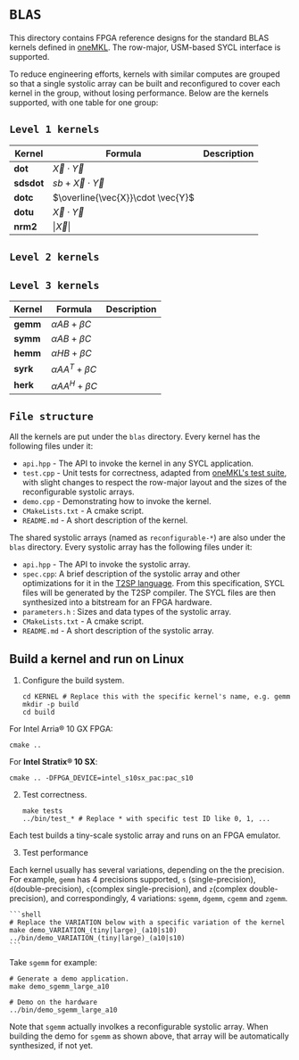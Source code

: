 # `BLAS`

This directory contains FPGA reference designs for the standard BLAS kernels defined in [oneMKL](https://oneapi-src.github.io/oneMKL/domains/blas/blas.html). The row-major, USM-based SYCL interface is supported.

To reduce engineering efforts, kernels with similar computes are grouped so that a single systolic array can be built and reconfigured to cover each kernel in the group, without losing performance. Below are the kernels supported, with one table for one group:

## `Level 1 kernels`


| Kernel            | Formula                           | Description                          |
| ----------------- | --------------------------------- | ------------------------------------ |
| $\mathbf{dot}$    | $\vec{X}\cdot \vec{Y}$            |           |
| $\mathbf{sdsdot}$ | $sb+\vec{X}\cdot \vec{Y}$         |  |
| $\mathbf{dotc}$   | $\overline{\vec{X}}\cdot \vec{Y}$ |        |
| $\mathbf{dotu}$   | $\vec{X}\cdot \vec{Y}$            |         |
| $\mathbf{nrm2}$   | $\|\vec{X}\|$                     |           |




## `Level 2 kernels`


## `Level 3 kernels`

 Kernel          | Formula             | Description       |
| --------------- | ------------------- | ----------------- |
| $\mathbf{gemm}$ | $\alpha AB+\beta C$ |            |
| $\mathbf{symm}$ | $\alpha AB+\beta C$ |  |
| $\mathbf{hemm}$ | $\alpha HB+\beta C$ |  |
| $\mathbf{syrk}$ | $\alpha AA^T+\beta C$ |    |
| $\mathbf{herk}$ | $\alpha AA^H+\beta C$ |    |
 

## `File structure`

All the kernels are put under the `blas` directory. Every kernel has the following files under it:

* `api.hpp` - The API to invoke the kernel in any SYCL application.
* `test.cpp` - Unit tests for correctness, adapted from [oneMKL's test suite](https://github.com/oneapi-src/oneMKL/blob/develop/tests/unit_tests/blas/), with slight changes to respect the row-major layout and the sizes of the reconfigurable systolic arrays.
* `demo.cpp` - Demonstrating how to invoke the kernel.
* `CMakeLists.txt` - A cmake script.
* `README.md` - A short description of the kernel.

The shared systolic arrays (named as `reconfigurable-*`) are also under the `blas` directory. Every systolic array has the following files under it:
* `api.hpp` - The API to invoke the systolic array.
* `spec.cpp`: A brief description of the systolic array and other optimizations for it in the [T2SP language](https://github.com/IntelLabs/t2sp). From this specification, SYCL files will be generated by the T2SP compiler. The SYCL files are then synthesized into a bitstream for an FPGA hardware.
* `parameters.h` : Sizes and data types of the systolic array.
* `CMakeLists.txt` - A cmake script.
* `README.md` - A short description of the systolic array.

## Build a kernel and run on Linux

1. Configure the build system.

   ```shell
   cd KERNEL # Replace this with the specific kernel's name, e.g. gemm
   mkdir -p build
   cd build
   ```
   
For Intel Arria® 10 GX FPGA:
   ```shell  
   cmake ..
   ```

For **Intel Stratix® 10 SX**:
   ```shell
   cmake .. -DFPGA_DEVICE=intel_s10sx_pac:pac_s10
   ```

2. Test correctness.

   ```shell
   make tests
   ../bin/test_* # Replace * with specific test ID like 0, 1, ...
   ```

Each test builds a tiny-scale systolic array and runs on an FPGA emulator.

3. Test performance

Each kernel usually has several variations, depending on the the precision. For example, `gemm` has 4 precisions supported,  `s` (single-precision), `d`(double-precision), `c`(complex single-precision), and `z`(complex double-precision), and correspondingly, 4 variations: `sgemm`, `dgemm`, `cgemm` and `zgemm`.

    ```shell
    # Replace the VARIATION below with a specific variation of the kernel
    make demo_VARIATION_(tiny|large)_(a10|s10)
    ../bin/demo_VARIATION_(tiny|large)_(a10|s10)
    ```

Take `sgemm` for example:
   ```shell
   # Generate a demo application.
   make demo_sgemm_large_a10

   # Demo on the hardware
   ../bin/demo_sgemm_large_a10
   ``` 
Note that `sgemm` actually involkes a reconfigurable systolic array. When building the demo for `sgemm` as shown above, that array will be automatically synthesized, if not yet.
